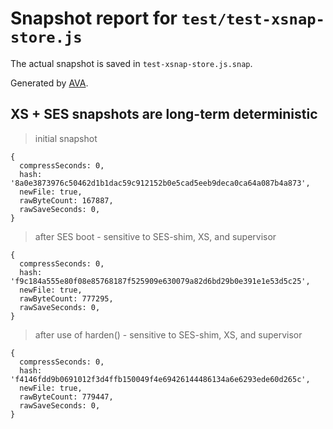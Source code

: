# Snapshot report for `test/test-xsnap-store.js`

The actual snapshot is saved in `test-xsnap-store.js.snap`.

Generated by [AVA](https://avajs.dev).

## XS + SES snapshots are long-term deterministic

> initial snapshot

    {
      compressSeconds: 0,
      hash: '8a0e3873976c50462d1b1dac59c912152b0e5cad5eeb9deca0ca64a087b4a873',
      newFile: true,
      rawByteCount: 167887,
      rawSaveSeconds: 0,
    }

> after SES boot - sensitive to SES-shim, XS, and supervisor

    {
      compressSeconds: 0,
      hash: 'f9c184a555e80f08e85768187f525909e630079a82d6bd29b0e391e1e53d5c25',
      newFile: true,
      rawByteCount: 777295,
      rawSaveSeconds: 0,
    }

> after use of harden() - sensitive to SES-shim, XS, and supervisor

    {
      compressSeconds: 0,
      hash: 'f4146fdd9b0691012f3d4ffb150049f4e69426144486134a6e6293ede60d265c',
      newFile: true,
      rawByteCount: 779447,
      rawSaveSeconds: 0,
    }
